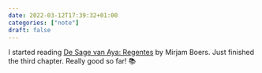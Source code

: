```yaml
---
date: 2022-03-12T17:39:32+01:00
categories: ["note"]
draft: false
---
```


I started reading [De Sage van Aya: Regentes](https://www.boekscout.nl/shop2/boek.php?bid=12926) by Mirjam Boers. Just finished the third chapter. Really good so far! 📚


